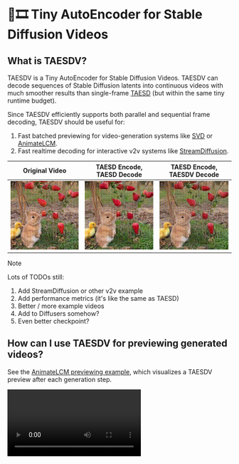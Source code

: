 # 🍰🎞️ Tiny AutoEncoder for Stable Diffusion Videos

## What is TAESDV?

TAESDV is a Tiny AutoEncoder for Stable Diffusion Videos. TAESDV can decode sequences of Stable Diffusion latents into continuous videos with much smoother results than single-frame [TAESD](https://github.com/madebyollin/taesd) (but within the same tiny runtime budget).

Since TAESDV efficiently supports both parallel and sequential frame decoding, TAESDV should be useful for:
1. Fast batched previewing for video-generation systems like [SVD](https://huggingface.co/stabilityai/stable-video-diffusion-img2vid) or [AnimateLCM](https://animatelcm.github.io).
2. Fast realtime decoding for interactive v2v systems like [StreamDiffusion](https://github.com/cumulo-autumn/StreamDiffusion).

| Original Video | TAESD Encode, TAESD Decode | TAESD Encode, TAESDV Decode |
| -------------- | -------------------------------------- | ---------------------------------------- |
| ![test_video mp4](./images/test_video.mp4.gif) | ![test_video mp4 reconstructed_taesd mp4](./images/test_video.mp4.reconstructed_taesd.mp4.gif) | ![test_video mp4 reconstructed mp4](images/test_video.mp4.reconstructed.mp4.gif) |

> [!NOTE]
> Lots of TODOs still:
>
> 1. Add StreamDiffusion or other v2v example
> 2. Add performance metrics (it's like the same as TAESD)
> 3. Better / more example videos
> 4. Add to Diffusers somehow?
> 5. Even better checkpoint?

## How can I use TAESDV for previewing generated videos?

See the [AnimateLCM previewing example](./examples/TAESDV_Previewing_During_Generation.ipynb), which visualizes a TAESDV preview after each generation step.

<video src="https://github.com/user-attachments/assets/2fa29dd7-1f85-493b-9c9f-dd5337ab3337"/>

## How does TAESDV work?

TAESDV was created by giving TAESD's decoder additional cross-frame-memory and finetuning it on video data.

## What are the limitations of TAESDV?

TAESDV is tiny and trying to work very quickly, so it tends to fudge fine details. If you want maximal quality, you should use the SVD VAE.
